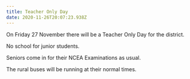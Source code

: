 ```yaml
---
title: Teacher Only Day
date: 2020-11-26T20:07:23.938Z
---
```

On Friday 27 November there will be a Teacher Only Day for the district.

No school for junior students.

Seniors come in for their NCEA Examinations as usual.

The rural buses will be running at their normal times.